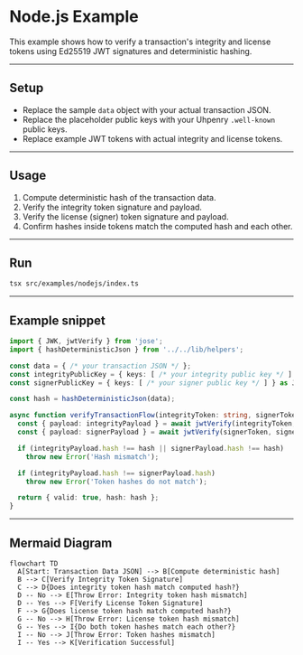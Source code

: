 # Node.js Example

This example shows how to verify a transaction's integrity and license tokens using Ed25519 JWT signatures and deterministic hashing.

---

## Setup

- Replace the sample `data` object with your actual transaction JSON.
- Replace the placeholder public keys with your Uhpenry `.well-known` public keys.
- Replace example JWT tokens with actual integrity and license tokens.

---

## Usage

1. Compute deterministic hash of the transaction data.
2. Verify the integrity token signature and payload.
3. Verify the license (signer) token signature and payload.
4. Confirm hashes inside tokens match the computed hash and each other.

---

## Run

```bash
tsx src/examples/nodejs/index.ts
```

---

## Example snippet

```ts
import { JWK, jwtVerify } from 'jose';
import { hashDeterministicJson } from '../../lib/helpers';

const data = { /* your transaction JSON */ };
const integrityPublicKey = { keys: [ /* your integrity public key */ ] } as JWK;
const signerPublicKey = { keys: [ /* your signer public key */ ] } as JWK;

const hash = hashDeterministicJson(data);

async function verifyTransactionFlow(integrityToken: string, signerToken: string) {
  const { payload: integrityPayload } = await jwtVerify(integrityToken, integrityPublicKey);
  const { payload: signerPayload } = await jwtVerify(signerToken, signerPublicKey);

  if (integrityPayload.hash !== hash || signerPayload.hash !== hash)
    throw new Error('Hash mismatch');

  if (integrityPayload.hash !== signerPayload.hash)
    throw new Error('Token hashes do not match');

  return { valid: true, hash: hash };
}

```

---

## Mermaid Diagram

```mermaid
flowchart TD
  A[Start: Transaction Data JSON] --> B[Compute deterministic hash]
  B --> C[Verify Integrity Token Signature]
  C --> D{Does integrity token hash match computed hash?}
  D -- No --> E[Throw Error: Integrity token hash mismatch]
  D -- Yes --> F[Verify License Token Signature]
  F --> G{Does license token hash match computed hash?}
  G -- No --> H[Throw Error: License token hash mismatch]
  G -- Yes --> I{Do both token hashes match each other?}
  I -- No --> J[Throw Error: Token hashes mismatch]
  I -- Yes --> K[Verification Successful]
```
